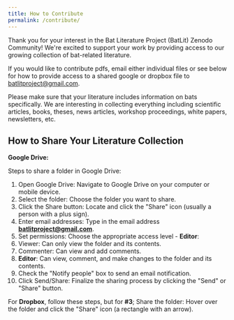 ```yaml
---
title: How to Contribute
permalink: /contribute/
---
```


Thank you for your interest in the Bat Literature Project (BatLit) Zenodo Community! We're excited to support your work by providing access to our growing collection of bat-related literature.


If you would like to contribute pdfs, email either individual files or see below for how to provide access to a shared google or dropbox file to batlitproject@gmail.com.

Please make sure that your literature includes information on bats specifically. We are interesting in collecting everything including scientific articles, books, theses, news articles, workshop proceedings, white papers, newsletters, etc. 

## How to Share Your Literature Collection

**Google Drive:**

Steps to share a folder in Google Drive:

1. Open Google Drive: Navigate to Google Drive on your computer or mobile device. 
1. Select the folder: Choose the folder you want to share. 
1. Click the Share button: Locate and click the "Share" icon (usually a person with a plus sign). 
1. Enter email addresses: Type in the email address **batlitproject@gmail.com**. 
1. Set permissions: Choose the appropriate access level - **Editor**:
  1. Viewer: Can only view the folder and its contents. 
  1. Commenter: Can view and add comments. 
  1. **Editor**: Can view, comment, and make changes to the folder and its contents. 
1. Check the "Notify people" box to send an email notification. 
1. Click Send/Share: Finalize the sharing process by clicking the "Send" or "Share" button.

For **Dropbox**, follow these steps, but for **#3**;
Share the folder: Hover over the folder and click the "Share" icon (a rectangle with an arrow).





